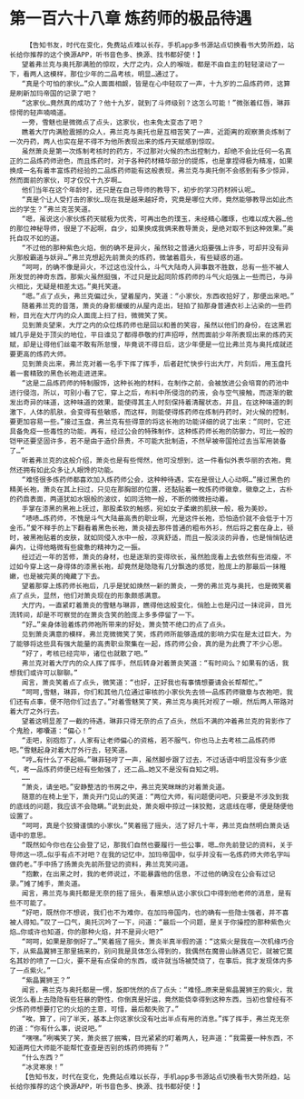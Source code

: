# 第一百六十八章 炼药师的极品待遇
        【告知书友，时代在变化，免费站点难以长存，手机app多书源站点切换看书大势所趋，站长给你推荐的这个换源APP，听书音色多、换源、找书都好使！】
       望着弗兰克与奥托那满脸的惊叹，大厅之内，众人的喉咙，都是不由自主的轻轻滚动了一下，看两人这模样，那位少年的二品考核，明显…通过了。
       “真是个可怕的家伙…”众人面面相觑，皆是在心中轻叹了一声，十九岁的二品炼药师，这算是刷新加玛帝国的记录了吧？
       “这家伙…竟然真的成功了？他十九岁，就到了斗师级别？这怎么可能！”微张着红唇，琳菲惊愕的轻声喃喃道。
       一旁，雪魅也是微微点了点头，这家伙，也未免太变态了吧？
       瞧着大厅内满脸震撼的众人，弗兰克与奥托也是互相苦笑了一声，近距离的观察萧炎炼制了一次丹药，两人也实在是不得不为他所表现出来的炼丹天赋感到惊叹。
       虽然萧炎是第一次炼制考核时的药方，不过那对火候的杰出控制力，却绝不会比任何一名真正的二品炼药师逊色，而且炼药时，对于各种药材精华部分的提炼，也是拿捏得极为精准，如果换成一名有着丰富炼药经验的二品炼药师能有这般表现，弗兰克与奥托倒不会感到有多少惊异，然而面前的家伙，可才仅仅十九岁啊…
       他们当年在这个年龄时，还只是在自己导师的教导下，初步的学习药材辨认呢…
       “真是个让人受打击的家伙…现在我是越来越好奇，究竟是哪位大师，竟然能够教导出如此杰出的学生？”弗兰克苦笑道。
       “嗯，虽说这小家伙炼药天赋极为优秀，可再出色的璞玉，未经精心雕琢，也难以成大器…他的那位神秘导师，很是了不起啊，自少，如果换成我俩来教导萧炎，是绝对取不到这种效果。”奥托自叹不如的道。
       “不过他的那种紫色火焰，倒的确不是异火，虽然较之普通火焰要强上许多，可却并没有异火那般霸道与妖异…”弗兰克想起先前萧炎的炼药，微皱着眉头，有些疑惑的道。
       “呵呵，的确不像是异火，不过这也没什么，斗气大陆奇人异事数不胜数，总有一些不被人所发觉的神奇东西，那紫火虽然挺强，不过只是比起同阶炼药师的斗气火焰强上一些而已，与异火相比，无疑是相差太远。”奥托笑道。
       “嗯。”点了点头，弗兰克偏过头，望着屋内，笑道：“小家伙，东西收拾好了，那便出来吧。”
       随着弗兰克的音落，萧炎的身影缓缓的从屋内走出，轻拍了拍那身普通衣衫上沾染的一些药粉，目光在大厅内的众人面庞上扫了扫，微微笑了笑。
       见到萧炎望来，大厅之内的众位炼药师也是回以和善的笑容，虽然以他们的身份，在这黑岩城几乎是处于顶尖的地位，平日谁见了都得恭敬的打声招呼，然而面前少年所表现出来的炼药天赋，却是让得他们丝毫不敢有所怠慢，毕竟说不得日后，这少年便是一位比弗兰克与奥托成就还要更高的炼药大师。
       见到萧炎出来，弗兰克对着一名手下挥了挥手，后者赶忙快步行出大厅，片刻后，用玉盘托着一套精致的黑色长袍走进进来。
       “这是二品炼药师的特制服饰，这种长袍的材料，在制作之前，会被放进公会培育的药池中进行侵泡，所以，可别小看了它，穿上之后，布料中所侵泡的药液，会与空气接触，而逐渐的散发出奇异的味道，这种味道的效果，能使得其主人时刻保持着清醒状态，并且，在这种味道的刺激下，人体的肌肤，会变得有些敏感，而这样，则能使得炼药师在炼制丹药时，对火候的控制，要更加容易一些。”接过玉盘，弗兰克有些得意的将这长袍的功能详细的说了出来：“同时，它还具备免疫一些毒性的功能，再有，经过公会的特殊制作，这种炼药师长袍的防御力，可比一般的铠甲还要坚固许多，若不是由于造价昂贵，不可能大批制造，不然早被帝国抢过去当军用装备了…”
       听着弗兰克的这般介绍，萧炎也是有些愕然，他可没想到，这一件看似外表华丽的衣袍，竟然还拥有如此众多让人眼馋的功能。
       “难怪很多炼药师都喜欢加入炼药师公会，这种种待遇，实在是很让人心动啊…”接过黑色的精美长袍，萧炎在其上扫过，只见在那胸部的位置，还黏贴着一枚炼药师徽章，徽章之上，古朴的药鼎表面，两道犹如水银般的波纹，如同活物一般，不断的微微扭动着。
       手掌在漆黑的黑袍上抚过，那股柔软的触感，宛如女子柔嫩的肌肤一般，极为美妙。
       “啧啧…炼药师，不愧是斗气大陆最高贵的职业啊，光是这件长袍，恐怕造价就不会低于十万金币。”爱不释手的上下翻看着黑色长袍，萧炎褪去那件普通的粗布外衫，然后将之套在身上，顿时，被黑袍贴着的皮肤，就如同侵入水中一般，凉爽舒适，而且一股淡淡的异香，也是悄悄钻进鼻内，让得他略微有些疲惫的精神为之一振。
       经过近一年的苦修，萧炎的身材，也是逐渐的变得欣长，虽然脸庞看上去依然有些消瘦，不过如今穿上这一身得体的漆黑长袍，却竟然是隐隐有几分飘逸的感觉，脸庞上的那最后一抹稚嫩，也是被完美的掩藏了下去。
       望着那穿上炼药师长袍后，几乎是犹如焕然一新的萧炎，一旁的弗兰克与奥托，也是微笑着点了点头，显然，他们对萧炎现在的形象颇感满意。
       大厅内，一直紧盯着萧炎的雪魅与琳菲，瞧得他这般变化，俏脸上也是闪过一抹诧异，目光流转间，却是不可察觉的在萧炎含笑的脸庞上多多停留了一下。
       “好…”亲身体验着炼药师袍所带来的好处，萧炎赞不绝口的点了点头。
       见到萧炎满意的模样，弗兰克微微笑了笑，炼药师所能够造成的影响力实在是太过巨大，为了能够将这些具有强大能量的高贵职业聚集在一起，炼药师公会，真的是为此费了不少心思。
       “好了，考核已经完毕，诸位也就散了吧。”
       弗兰克对着大厅内的众人挥了挥手，然后转身对着萧炎笑道：“有时间么？如果有的话，我想我们或许可以聊聊。”
       闻言，萧炎笑着点了点头，微笑道：“也好，正好我也有事情想要请会长帮帮忙。”
       “呵呵,雪魅，琳菲，你们和其他几位通过审核的小家伙先去领一品炼药师徽章与衣袍吧，我们还有点事，便不陪你们过去了。”对着雪魅笑了笑，弗兰克与奥托对视了一眼，然后两人带路对着大厅之外行去。
       望着这明显差了一截的待遇，琳菲只得无奈的点了点头，然后不满的冲着弗兰克的背影作了个鬼脸，嘟囔道：“偏心！”
       “走吧，别抱怨了，人家有让老师偏心的资格，若不服气，你也马上去考核二品炼药师吧。”雪魅起身对着大厅外行去，轻笑道。
       “哼…有什么了不起嘛。”琳菲轻哼了一声，虽然脚步跟了过去，不过话语中明显没有多少底气，考一品炼药师便已经有些勉强了，还二品…她又不是没有自知之明。
       ……
       “萧炎，请坐吧。”安静整洁的书房之中，弗兰克笑眯眯的对着萧炎道。
       随意的在椅上坐下，萧炎开门见山的笑道：“两位大师，有问题便问吧，只要是不涉及到我的底线的问题，我应该不会隐瞒。”说到此处，萧炎眼中掠过一抹狡黠，这底线在哪，便是随便他设置了。
       “呵呵，真是个狡猾谨慎的小家伙。”笑着摇了摇头，活了好几十年，弗兰克自然明白萧炎话语中的意思。
       “既然如今你也在公会登了记，那我们自然也要履行一些公事，嗯…你先前登记的资料，关于导师这一项…似乎有点不对吧？在我的记忆中，加玛帝国中，似乎并没有一名炼药师大师名字叫做药老。”手中扬了扬萧炎先前所登记的资料，弗兰克笑问道。
       “抱歉，在出来之时，我的老师说过，不能暴露他的信息，不过他的确没在公会有过记录。”摊了摊手，萧炎道。
       闻言，弗兰克与奥托都是无奈的摇了摇头，看来想从这小家伙口中得到他老师的消息，是有些不可能了。
       “好吧，既然你不想说，我们也不为难你，在加玛帝国内，也的确有一些隐士强者，并不喜被人得知。”叹了一口气，奥托沉吟了一下，问道：“最后一个问题，是关于你操控的那种紫色火焰…你或许也知道，你的那种火焰，并不是异火吧?”
       “呵呵，如果是那倒好了…”笑着摇了摇头，萧炎半真半假的道：“这紫火是我在一次机缘巧合下，从紫晶翼狮王那里搞来的，别问我是具体怎么得到的，我偶然在魔兽山脉遇见它，就被它莫名其妙的喷了一口火，要不是有点保命的东西，或许就当场被焚烧了，在事后，我才发现体内多了一点紫火。”
       “紫晶翼狮王？”
       闻言，弗兰克与奥托都是一愣，旋即恍然的点了点头：“难怪…原来是紫晶翼狮王的紫火，我说怎么看上去隐隐有些狂暴的野性，你倒真是好运，竟然能侥幸得到这种东西，当初也曾经有不少炼药师想要打它的火焰的主意，可惜，最后都失败了。”
       “唉，算了，问了半天，基本上你这家伙没有吐出半点有用的消息。”挥了挥手，弗兰克无奈的道：“你有什么事，说说吧。”
       “嘿嘿。”咧嘴笑了笑，萧炎抿了抿嘴，目光紧紧的盯着两人，轻声道：“我需要一种东西，不知道两位大师能不能帮忙查查是否别的炼药师拥有？”
       “什么东西？”
       “冰灵寒泉！”
       【告知书友，时代在变化，免费站点难以长存，手机app多书源站点切换看书大势所趋，站长给你推荐的这个换源APP，听书音色多、换源、找书都好使！】